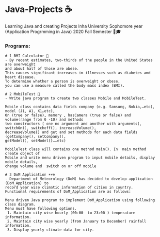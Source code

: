 # Java-Projects ☕️
Learning Java and creating Projects 
Inha University Sophomore year (Application Progrmming in Java) 2020 Fall Semester 🏫🎓

### Programs:
    # 1 BMI Calculator 🧮
    - By recent estimates, two-thirds of the people in the United States are overweight 
    and about half of those are obese. 
    This causes significant increases in illnesses such as diabetes and heart disease. 
    To determine whether a person is overweight or obese, 
    you can use a measure called the body mass index (BMI). 
    
    # 2 MobileTest 📱
    - Write java program to create two classes Mobile and MobileTest. 
    
    Mobile class contains data fields company (e.g. Samsung, Nokia,…etc), model (J1, A1, X1…etc), 
    On (true or false), memory , hasCamera (true or false) and volume(range from 0 -10) and methods   
    two constructors ( one no argument and another with arguments), switchOn(), switchoff(), increaseVolume(), 
    decreaseVolume() and get and set methods for each data fields (getCompany(), setCompany(), 
    getModel(), setModel()……etc)
    
    MobileTest class will contains one method main(). In  main method  create object of 
    Mobile and write menu driven program to input mobile details, display mobile details, 
    change volume and  switch on or off mobile
    
    # 3 DoM Application ☀️☔️❄️
    - Department of Meteorology (DoM) has decided to develop application (DoM_Application) to 
    record year wise climatic information of cities in country.
    Functional requirements of DoM_Application are as follows:
    
    Menu driven Java program to implement DoM_Application using following class diagram.
    Menu must have following options.
     1. Maintain city wise hourly (00:00  to 23:00 ) temperature information.
     2. Maintain city wise yearly (from January to December) rainfall information.
     3. Display yearly climate data for city.


